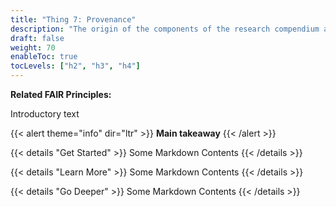 ```yaml
---
title: "Thing 7: Provenance"
description: "The origin of the components of the research compendium and how each has changed over time is evident. "
draft: false
weight: 70
enableToc: true
tocLevels: ["h2", "h3", "h4"]
---
```

**Related FAIR Principles:**

Introductory text

{{< alert theme="info" dir="ltr" >}}
**Main takeaway**
{{< /alert >}}<br>

{{< details "Get Started" >}}
Some Markdown Contents
{{< /details >}}

{{< details "Learn More" >}}
Some Markdown Contents
{{< /details >}}

{{< details "Go Deeper" >}}
Some Markdown Contents
{{< /details >}}
